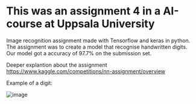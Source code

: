 # This was an assignment 4 in a AI-course at Uppsala University  
 Image recognition assignment made with Tensorflow and keras in python. The assignment was to create a model that recognise handwritten digits. Our model got a accuracy of 97.7% on the submission set.

Deeper explantion about the assignment https://www.kaggle.com/competitions/nn-assignment/overview

Example of a digit:

![image](https://user-images.githubusercontent.com/31931020/166082145-f2e2d91c-c778-4cf8-a226-553b5c8dd7e7.png)
